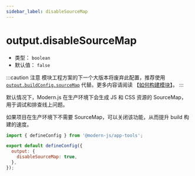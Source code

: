 ```yaml
---
sidebar_label: disableSourceMap
---
```

# output.disableSourceMap



* 类型： `boolean`
* 默认值： `false`

:::caution 注意
模块工程方案的下一个大版本将废弃此配置，推荐使用 [`output.buildConfig.sourceMap`](/docs/apis/config/output/build-config/source-map) 代替。更多内容请阅读 【[如何构建模块](/docs/guides/features/modules/build)】。
:::


默认情况下，Modern.js 在生产环境下会生成 JS 和 CSS 资源的 SourceMap，用于调试和排查线上问题。

如果项目在生产环境下不需要 SourceMap，可以关闭该功能，从而提升 build 构建的速度。

```js title="modern.config.js"
import { defineConfig } from '@modern-js/app-tools';

export default defineConfig({
  output: {
    disableSourceMap: true,
  },
});
```
